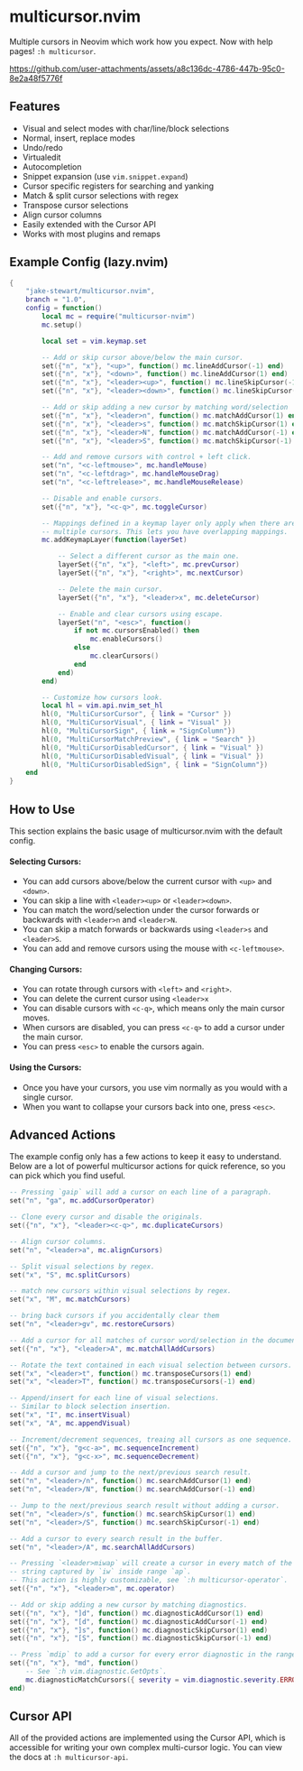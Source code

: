 # multicursor.nvim

Multiple cursors in Neovim which work how you expect.
Now with help pages! `:h multicursor`.

https://github.com/user-attachments/assets/a8c136dc-4786-447b-95c0-8e2a48f5776f

## Features

- Visual and select modes with char/line/block selections
- Normal, insert, replace modes
- Undo/redo
- Virtualedit
- Autocompletion
- Snippet expansion (use `vim.snippet.expand`)
- Cursor specific registers for searching and yanking
- Match & split cursor selections with regex
- Transpose cursor selections
- Align cursor columns
- Easily extended with the Cursor API
- Works with most plugins and remaps

## Example Config (lazy.nvim)

```lua
{
    "jake-stewart/multicursor.nvim",
    branch = "1.0",
    config = function()
        local mc = require("multicursor-nvim")
        mc.setup()

        local set = vim.keymap.set

        -- Add or skip cursor above/below the main cursor.
        set({"n", "x"}, "<up>", function() mc.lineAddCursor(-1) end)
        set({"n", "x"}, "<down>", function() mc.lineAddCursor(1) end)
        set({"n", "x"}, "<leader><up>", function() mc.lineSkipCursor(-1) end)
        set({"n", "x"}, "<leader><down>", function() mc.lineSkipCursor(1) end)

        -- Add or skip adding a new cursor by matching word/selection
        set({"n", "x"}, "<leader>n", function() mc.matchAddCursor(1) end)
        set({"n", "x"}, "<leader>s", function() mc.matchSkipCursor(1) end)
        set({"n", "x"}, "<leader>N", function() mc.matchAddCursor(-1) end)
        set({"n", "x"}, "<leader>S", function() mc.matchSkipCursor(-1) end)

        -- Add and remove cursors with control + left click.
        set("n", "<c-leftmouse>", mc.handleMouse)
        set("n", "<c-leftdrag>", mc.handleMouseDrag)
        set("n", "<c-leftrelease>", mc.handleMouseRelease)

        -- Disable and enable cursors.
        set({"n", "x"}, "<c-q>", mc.toggleCursor)

        -- Mappings defined in a keymap layer only apply when there are
        -- multiple cursors. This lets you have overlapping mappings.
        mc.addKeymapLayer(function(layerSet)

            -- Select a different cursor as the main one.
            layerSet({"n", "x"}, "<left>", mc.prevCursor)
            layerSet({"n", "x"}, "<right>", mc.nextCursor)

            -- Delete the main cursor.
            layerSet({"n", "x"}, "<leader>x", mc.deleteCursor)

            -- Enable and clear cursors using escape.
            layerSet("n", "<esc>", function()
                if not mc.cursorsEnabled() then
                    mc.enableCursors()
                else
                    mc.clearCursors()
                end
            end)
        end)

        -- Customize how cursors look.
        local hl = vim.api.nvim_set_hl
        hl(0, "MultiCursorCursor", { link = "Cursor" })
        hl(0, "MultiCursorVisual", { link = "Visual" })
        hl(0, "MultiCursorSign", { link = "SignColumn"})
        hl(0, "MultiCursorMatchPreview", { link = "Search" })
        hl(0, "MultiCursorDisabledCursor", { link = "Visual" })
        hl(0, "MultiCursorDisabledVisual", { link = "Visual" })
        hl(0, "MultiCursorDisabledSign", { link = "SignColumn"})
    end
}
```

## How to Use
This section explains the basic usage of multicursor.nvim with
the default config.

#### Selecting Cursors:
- You can add cursors above/below the current cursor with `<up>` and `<down>`.
- You can skip a line with `<leader><up>` or `<leader><down>`.
- You can match the word/selection under the cursor forwards or backwards with
  `<leader>n` and `<leader>N`.
- You can skip a match forwards or backwards using `<leader>s` and
  `<leader>S`.
- You can add and remove cursors using the mouse with `<c-leftmouse>`.

#### Changing Cursors:
- You can rotate through cursors with `<left>` and `<right>`.
- You can delete the current cursor using `<leader>x`
- You can disable cursors with `<c-q>`, which means only the main cursor
  moves.
- When cursors are disabled, you can press `<c-q>` to add a cursor under the
  main cursor.
- You can press `<esc>` to enable the cursors again.

#### Using the Cursors:
- Once you have your cursors, you use vim normally as you would with a single
  cursor.
- When you want to collapse your cursors back into one, press `<esc>`.

## Advanced Actions
The example config only has a few actions to keep it easy to understand.
Below are a lot of powerful multicursor actions for quick reference, so
you can pick which you find useful.

```lua
-- Pressing `gaip` will add a cursor on each line of a paragraph.
set("n", "ga", mc.addCursorOperator)

-- Clone every cursor and disable the originals.
set({"n", "x"}, "<leader><c-q>", mc.duplicateCursors)

-- Align cursor columns.
set("n", "<leader>a", mc.alignCursors)

-- Split visual selections by regex.
set("x", "S", mc.splitCursors)

-- match new cursors within visual selections by regex.
set("x", "M", mc.matchCursors)

-- bring back cursors if you accidentally clear them
set("n", "<leader>gv", mc.restoreCursors)

-- Add a cursor for all matches of cursor word/selection in the document.
set({"n", "x"}, "<leader>A", mc.matchAllAddCursors)

-- Rotate the text contained in each visual selection between cursors.
set("x", "<leader>t", function() mc.transposeCursors(1) end)
set("x", "<leader>T", function() mc.transposeCursors(-1) end)

-- Append/insert for each line of visual selections.
-- Similar to block selection insertion.
set("x", "I", mc.insertVisual)
set("x", "A", mc.appendVisual)

-- Increment/decrement sequences, treaing all cursors as one sequence.
set({"n", "x"}, "g<c-a>", mc.sequenceIncrement)
set({"n", "x"}, "g<c-x>", mc.sequenceDecrement)

-- Add a cursor and jump to the next/previous search result.
set("n", "<leader>/n", function() mc.searchAddCursor(1) end)
set("n", "<leader>/N", function() mc.searchAddCursor(-1) end)

-- Jump to the next/previous search result without adding a cursor.
set("n", "<leader>/s", function() mc.searchSkipCursor(1) end)
set("n", "<leader>/S", function() mc.searchSkipCursor(-1) end)

-- Add a cursor to every search result in the buffer.
set("n", "<leader>/A", mc.searchAllAddCursors)

-- Pressing `<leader>miwap` will create a cursor in every match of the
-- string captured by `iw` inside range `ap`.
-- This action is highly customizable, see `:h multicursor-operator`.
set({"n", "x"}, "<leader>m", mc.operator)

-- Add or skip adding a new cursor by matching diagnostics.
set({"n", "x"}, "]d", function() mc.diagnosticAddCursor(1) end)
set({"n", "x"}, "[d", function() mc.diagnosticAddCursor(-1) end)
set({"n", "x"}, "]s", function() mc.diagnosticSkipCursor(1) end)
set({"n", "x"}, "[S", function() mc.diagnosticSkipCursor(-1) end)

-- Press `mdip` to add a cursor for every error diagnostic in the range `ip`.
set({"n", "x"}, "md", function()
    -- See `:h vim.diagnostic.GetOpts`.
    mc.diagnosticMatchCursors({ severity = vim.diagnostic.severity.ERROR })
end)
```

## Cursor API
All of the provided actions are implemented using the Cursor API, which is
accessible for writing your own complex multi-cursor logic. You can view
the docs at `:h multicursor-api`.
